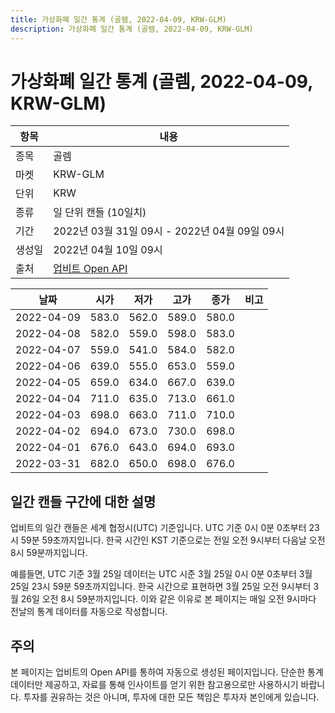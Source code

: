```yaml
---
title: 가상화폐 일간 통계 (골렘, 2022-04-09, KRW-GLM)
description: 가상화폐 일간 통계 (골렘, 2022-04-09, KRW-GLM)
---
```



가상화폐 일간 통계 (골렘, 2022-04-09, KRW-GLM)
===

|항목|내용|
|--|--|
|종목|골렘|
|마켓|KRW-GLM|
|단위|KRW|
|종류|일 단위 캔들 (10일치)|
|기간|2022년 03월 31일 09시 - 2022년 04월 09일 09시|
|생성일|2022년 04월 10일 09시|
|출처|[업비트 Open API](https://docs.upbit.com)|


|날짜|시가|저가|고가|종가|비고|
|--|--|--|--|--|--|
|2022-04-09|583.0|562.0|589.0|580.0|    |
|2022-04-08|582.0|559.0|598.0|583.0|    |
|2022-04-07|559.0|541.0|584.0|582.0|    |
|2022-04-06|639.0|555.0|653.0|559.0|    |
|2022-04-05|659.0|634.0|667.0|639.0|    |
|2022-04-04|711.0|635.0|713.0|661.0|    |
|2022-04-03|698.0|663.0|711.0|710.0|    |
|2022-04-02|694.0|673.0|730.0|698.0|    |
|2022-04-01|676.0|643.0|694.0|693.0|    |
|2022-03-31|682.0|650.0|698.0|676.0|    |


일간 캔들 구간에 대한 설명
---


업비트의 일간 캔들은 세계 협정시(UTC) 기준입니다. 
UTC 기준 0시 0분 0초부터 23시 59분 59초까지입니다. 
한국 시간인 KST 기준으로는 전일 오전 9시부터 다음날 오전 8시 59분까지입니다. 


예를들면, UTC 기준 3월 25일 데이터는 UTC 시준 3월 25일 0시 0분 0초부터 3월 25일 23시 59분 59초까지입니다. 
한국 시간으로 표현하면 3월 25일 오전 9시부터 3월 26일 오전 8시 59분까지입니다. 
이와 같은 이유로 본 페이지는 매일 오전 9시마다 전날의 통계 데이터를 자동으로 작성합니다. 


주의
---


본 페이지는 업비트의 Open API를 통하여 자동으로 생성된 페이지입니다. 
단순한 통계 데이터만 제공하고, 자료를 통해 인사이트를 얻기 위한 참고용으로만 사용하시기 바랍니다. 
투자를 권유하는 것은 아니며, 투자에 대한 모든 책임은 투자자 본인에게 있습니다. 
